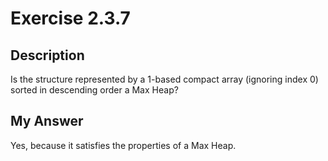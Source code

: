 # Exercise 2.3.7

## Description

Is the structure represented by a 1-based compact array (ignoring index 0) sorted in descending order a Max Heap?

## My Answer

Yes, because it satisfies the properties of a Max Heap.
